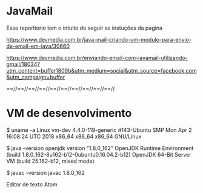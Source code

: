 # JavaMail
Esse reporitorio tem o intuito de seguir as instuções da pagina 

https://www.devmedia.com.br/java-mail-criando-um-modulo-para-envio-de-email-em-java/30660

https://www.devmedia.com.br/enviando-email-com-javamail-utilizando-gmail/18034?utm_content=buffer1809b&utm_medium=social&utm_source=facebook.com&utm_campaign=buffer

==//==//==//==//==//==//==//==//==//==//

# VM de desenvolvimento
$ uname -a
Linux vm-dev 4.4.0-119-generic #143-Ubuntu SMP Mon Apr 2 16:08:24 UTC 2018 x86_64 x86_64 x86_64 GNU/Linux

$ java -version
openjdk version "1.8.0_162"
OpenJDK Runtime Environment (build 1.8.0_162-8u162-b12-0ubuntu0.16.04.2-b12)
OpenJDK 64-Bit Server VM (build 25.162-b12, mixed mode)

$ javac -version
javac 1.8.0_162

Editor de texto Atom
